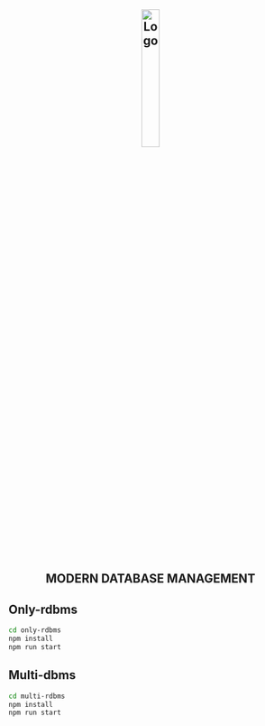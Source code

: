 <h2 align="center">
<img src="https://res.cloudinary.com/web-hcmus/image/upload/v1673620680/logo_blkwpx.png" alt="Logo" width="25%">
  
  MODERN DATABASE MANAGEMENT
</h2>

## Only-rdbms
```bash
cd only-rdbms
npm install
npm run start
```

## Multi-dbms
```bash
cd multi-rdbms
npm install
npm run start
```
